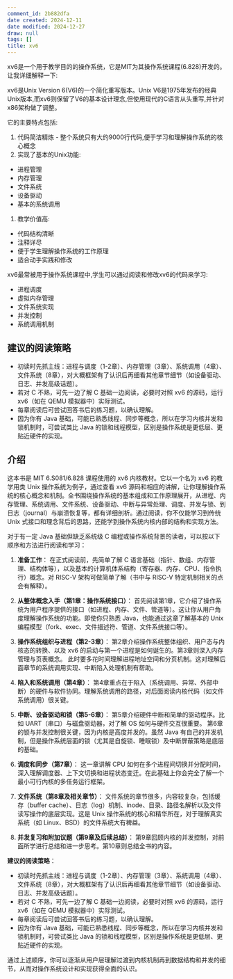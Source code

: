```yaml
---
comment_id: 2b882dfa
date created: 2024-12-11
date modified: 2024-12-27
draw: null
tags: []
title: xv6
---
```

xv6是一个用于教学目的的操作系统，它是MIT为其操作系统课程(6.828)开发的。让我详细解释一下:

xv6是Unix Version 6(V6)的一个简化重写版本。Unix V6是1975年发布的经典Unix版本,而xv6则保留了V6的基本设计理念,但使用现代的C语言从头重写,并针对x86架构做了调整。

它的主要特点包括:

1. 代码简洁精炼 - 整个系统只有大约9000行代码,便于学习和理解操作系统的核心概念
2. 实现了基本的Unix功能:

- 进程管理
- 内存管理
- 文件系统
- 设备驱动
- 基本的系统调用

1. 教学价值高:

- 代码结构清晰
- 注释详尽
- 便于学生理解操作系统的工作原理
- 适合动手实践和修改

xv6最常被用于操作系统课程中,学生可以通过阅读和修改xv6的代码来学习:

- 进程调度
- 虚拟内存管理
- 文件系统实现
- 并发控制
- 系统调用机制

## 建议的阅读策略

- 初读时先抓主线：进程与调度（1-2章）、内存管理（3章）、系统调用（4章）、文件系统（8章），对大概框架有了认识后再细看其他章节细节（如设备驱动、日志、并发高级话题）。
- 若对 C 不熟，可先一边了解 C 基础一边阅读，必要时对照 xv6 的源码，运行 xv6（如在 QEMU 模拟器中）实际测试。
- 每章阅读后可尝试回答书后的练习题，以确认理解。
- 因为你有 Java 基础，可能已熟悉线程、同步等概念，所以在学习内核并发和锁机制时，可尝试类比 Java 的锁和线程模型，区别是操作系统是更低层、更贴近硬件的实现。

## 介绍

这本书是 MIT 6.S081/6.828 课程使用的 xv6 内核教材。它以一个名为 xv6 的教学用类 Unix 操作系统为例子，通过查看 xv6 源码和相应的讲解，让你理解操作系统的核心概念和机制。全书围绕操作系统的基本组成和工作原理展开，从进程、内存管理、系统调用、文件系统、设备驱动、中断与异常处理、调度、并发与锁、到日志（journal）与崩溃恢复等，都有详细剖析。通过阅读，你不仅能学习到传统 Unix 式接口和理念背后的思路，还能学到操作系统内核内部的结构和实现方法。

对于有一定 Java 基础但缺乏系统级 C 编程或操作系统背景的读者，可以按以下顺序和方法进行阅读和学习：

1. **准备工作**：
    在正式阅读前，先简单了解 C 语言基础（指针、数组、内存管理、结构体等），以及基本的计算机体系结构（寄存器、内存、CPU、指令执行）概念。对 RISC-V 架构可做简单了解（书中与 RISC-V 特定机制相关的点会有解释）。
    
2. **从整体概念入手（第1章：操作系统接口）**：
    首先阅读第1章，它介绍了操作系统为用户程序提供的接口（如进程、内存、文件、管道等）。这让你从用户角度理解操作系统的功能。即使你只熟悉 Java，也能通过这章了解基本的 Unix 编程模型（fork、exec、文件描述符、管道、文件系统接口等）。
    
3. **操作系统组织与进程（第2-3章）**：
    第2章介绍操作系统整体组织、用户态与内核态的转换、以及 xv6 的启动与第一个进程是如何诞生的。第3章则深入内存管理与页表概念。
    此时要多花时间理解进程地址空间和分页机制。这对理解后面章节的系统调用实现、中断陷入处理机制有帮助。
    
4. **陷入和系统调用（第4章）**：
    第4章重点在于陷入（系统调用、异常、外部中断）的硬件与软件协同。理解系统调用的路径，对后面阅读内核代码（如文件系统调用）很关键。
    
5. **中断、设备驱动和锁（第5-6章）**：
    第5章介绍硬件中断和简单的驱动程序。比如 UART（串口）与磁盘驱动器，对了解 OS 如何与硬件交互很重要。
    第6章的锁与并发控制很关键，因为内核是高度并发的。虽然 Java 有自己的并发机制，但是操作系统层面的锁（尤其是自旋锁、睡眠锁）及中断屏蔽策略是底层的基础。
    
6. **调度和同步（第7章）**：
    这一章讲解 CPU 如何在多个进程间切换并分配时间，深入理解调度器、上下文切换和进程状态变迁。在此基础上你会完全了解一个最小可行内核的多任务运行框架。
    
7. **文件系统（第8章及相关章节）**：
    文件系统的章节很多，内容较复杂，包括缓存（buffer cache）、日志（log）机制、inode、目录、路径名解析以及文件读写操作的底层实现。这是 Unix 操作系统的核心和精华所在，对于理解真实系统（如 Linux、BSD）的文件系统大有裨益。
    
8. **并发复习和附加议题（第9章及后续总结）**：
    第9章回顾内核的并发控制，对前面所学进行总结和进一步思考。第10章则总结全书的内容。
    

**建议的阅读策略**：

- 初读时先抓主线：进程与调度（1-2章）、内存管理（3章）、系统调用（4章）、文件系统（8章），对大概框架有了认识后再细看其他章节细节（如设备驱动、日志、并发高级话题）。
- 若对 C 不熟，可先一边了解 C 基础一边阅读，必要时对照 xv6 的源码，运行 xv6（如在 QEMU 模拟器中）实际测试。
- 每章阅读后可尝试回答书后的练习题，以确认理解。
- 因为你有 Java 基础，可能已熟悉线程、同步等概念，所以在学习内核并发和锁机制时，可尝试类比 Java 的锁和线程模型，区别是操作系统是更低层、更贴近硬件的实现。

通过上述顺序，你可以逐渐从用户层理解过渡到内核机制再到数据结构和并发的细节，从而对操作系统设计和实现获得全面的认识。
